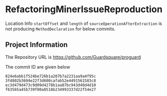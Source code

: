 # RefactoringMinerIssueReproduction
Location Info ```startOffset``` and ```length``` of ```sourceOperationAfterExtraction``` is not producing ```MethodDeclaration``` for below commits.

## Project Information ##
The Repository URL is https://github.com/Guardsquare/proguard

The commit ID are given below

```
824e6abb1f524be726b1a207b7a2231aa9a4f95c
3fd802b3604e22f3d600cafab52e4491561583c8
ec3d479d473c9d09d4278b1aa87bc943d40d4d10
f63565a45b739f00a8518b234993337d22f54e27
```
